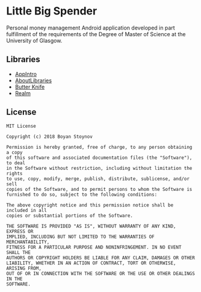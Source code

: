 # Little Big Spender
Personal money management Android application developed in part fulfillment of the requirements of the Degree of Master of Science at the University of Glasgow.

## Libraries 
- [AppIntro](https://github.com/apl-devs/AppIntro)
- [AboutLibraries](https://github.com/mikepenz/AboutLibraries)
- [Butter Knife](https://github.com/JakeWharton/butterknife)
- [Realm](https://github.com/realm/realm-java)

## License
    MIT License
     
    Copyright (c) 2018 Boyan Stoynov
     
    Permission is hereby granted, free of charge, to any person obtaining a copy
    of this software and associated documentation files (the "Software"), to deal
    in the Software without restriction, including without limitation the rights
    to use, copy, modify, merge, publish, distribute, sublicense, and/or sell
    copies of the Software, and to permit persons to whom the Software is
    furnished to do so, subject to the following conditions:
     
    The above copyright notice and this permission notice shall be included in all
    copies or substantial portions of the Software.
     
    THE SOFTWARE IS PROVIDED "AS IS", WITHOUT WARRANTY OF ANY KIND, EXPRESS OR
    IMPLIED, INCLUDING BUT NOT LIMITED TO THE WARRANTIES OF MERCHANTABILITY,
    FITNESS FOR A PARTICULAR PURPOSE AND NONINFRINGEMENT. IN NO EVENT SHALL THE
    AUTHORS OR COPYRIGHT HOLDERS BE LIABLE FOR ANY CLAIM, DAMAGES OR OTHER
    LIABILITY, WHETHER IN AN ACTION OF CONTRACT, TORT OR OTHERWISE, ARISING FROM,
    OUT OF OR IN CONNECTION WITH THE SOFTWARE OR THE USE OR OTHER DEALINGS IN THE
    SOFTWARE.